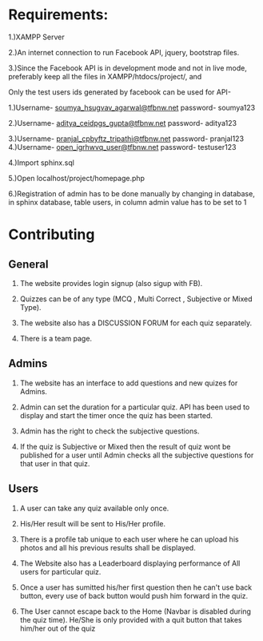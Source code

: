 # Requirements:

1.)XAMPP Server

2.)An internet connection to run Facebook API, jquery, bootstrap files.

3.)Since the Facebook API is in development mode and not in live mode, preferably keep all the files in XAMPP/htdocs/project/, and

Only the test users ids generated by facebook can be used for API-
   
   1.)Username- soumya_hsugvav_agarwal@tfbnw.net password- soumya123
   
   2.)Username- aditya_ceidpgs_gupta@tfbnw.net password- aditya123
   
   3.)Username- pranjal_cpbyftz_tripathi@tfbnw.net password- pranjal123
   4.)Username- open_igrhwvq_user@tfbnw.net password- testuser123
   
4.)Import sphinx.sql

5.)Open localhost/project/homepage.php

6.)Registration of admin has to be done manually by changing in database, in sphinx database, table users, in column admin value has to be set to 1


# Contributing

## General 

1) The website provides login signup (also sigup with FB).

2) Quizzes can be of any type (MCQ , Multi Correct , Subjective or Mixed Type).

3) The website also has a DISCUSSION FORUM for each quiz separately.

4) There is a team page.

## Admins

1) The website has an interface to add questions and new quizes for Admins.

2) Admin can set the duration for a particular quiz. API has been used to display and start the timer once the quiz has been started.

3) Admin has the right to check the subjective questions.

4) If the quiz is Subjective or Mixed then the result of quiz wont be published for a user until Admin checks all the subjective questions for that user in that quiz.

## Users

1) A user can take any quiz available only once.

2) His/Her result will be sent to His/Her profile.

3) There is a profile tab unique to each user where he can upload his photos and all his previous results shall be displayed.

4) The Website also has a Leaderboard displaying performance of All users for particular quiz.

5) Once a user has sumitted his/her first question then he can't use back button, every use of back button would push him forward in the quiz.

6) The User cannot escape back to the Home (Navbar is disabled during the quiz time). He/She is only provided with a quit button that takes him/her out of the quiz


